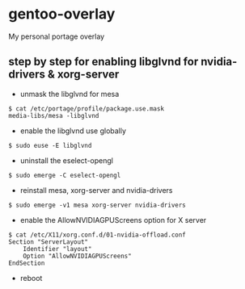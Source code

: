# gentoo-overlay
My personal portage overlay

## step by step for enabling libglvnd for nvidia-drivers & xorg-server

* unmask the libglvnd for mesa
```
$ cat /etc/portage/profile/package.use.mask 
media-libs/mesa -libglvnd
```
* enable the libglvnd use globally
```
$ sudo euse -E libglvnd
```

* uninstall the eselect-opengl
```
$ sudo emerge -C eselect-opengl
```

* reinstall mesa, xorg-server and nvidia-drivers
```
$ sudo emerge -v1 mesa xorg-server nvidia-drivers
```

* enable the AllowNVIDIAGPUScreens option for X server
```
$ cat /etc/X11/xorg.conf.d/01-nvidia-offload.conf 
Section "ServerLayout"
    Identifier "layout"
    Option "AllowNVIDIAGPUScreens"
EndSection
```

* reboot
